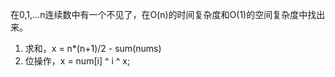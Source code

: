 在0,1,...n连续数中有一个不见了，在O(n)的时间复杂度和O(1)的空间复杂度中找出来。

1. 求和，x = n\*(n+1)/2 - sum(nums)
2. 位操作，x = num[i] ^ i ^ x;
